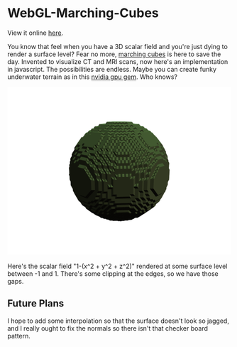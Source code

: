 # WebGL-Marching-Cubes

View it online [here](https://partiallyordered.com/projects/marching-cubes).

You know that feel when you have a 3D scalar field and you're just dying to render a surface level? Fear no more, [marching cubes](https://en.wikipedia.org/wiki/Marching_cubes) is here to save the day. Invented to visualize CT and MRI scans, now here's an implementation in javascript. The possibilities are endless. Maybe you can create funky underwater terrain as in this [nvidia gpu gem](https://developer.nvidia.com/gpugems/gpugems3/part-i-geometry/chapter-1-generating-complex-procedural-terrains-using-gpu). Who knows?

![image](https://github.com/JosephSullivan256/WebGL-Marching-Cubes/blob/master/marching-cubes.png?raw=true)

Here's the scalar field "1-(x^2 + y^2 + z^2)" rendered at some surface level between -1 and 1. There's some clipping at the edges, so we have those gaps.

## Future Plans

I hope to add some interpolation so that the surface doesn't look so jagged, and I really ought to fix the normals so there isn't that checker board pattern.
